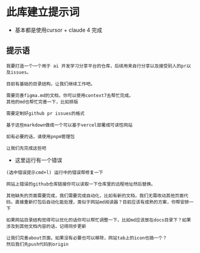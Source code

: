 # 此库建立提示词

- 基本都是使用cursor + claude 4 完成

## 提示语

```
我要打造一个一个用于 ai 开发学习分享平台的仓库，后续用来自行分享以及接受别人的pr以及issues。

目前有基础的目录结构，让我们继续工作吧。

需要完善figma.md的文档，你可以使用context7去帮忙完成。
其他的md也帮忙完善一下，比如排版

需要定制好github pr issues的格式

基于这些markdown做成一个可以基于vercel部署成可读性网站

如有必要的话，请使用pnpm管理包

让我们先完成这些吧
```

- 这里运行有一个错误

```
(选中错误提示cmd+l) 运行中的错误帮修复一下
```

```
网站上错误的github仓库链接你可以读取一下仓库里的远程地址然后替换。

其他缺失的页面需要完成，我们需要完成自动化，比如有新的文档，我们无需改动其他页面代码，直接重新打包后自动化能处理，类似于网站md阅读器？目前应该有成熟的方案，你帮安排一下

如果网站目录结构觉得可以优化的话你可以帮忙调整一下，比如md应该放在docs目录下？如果涉及到其他文档内容的话，记得同步更新
```

```
让我们完善about页面，如果没有必要也可以移除，网站tab上的icon也搞一个？
然后我们先push代码到origin
```
